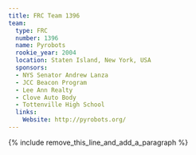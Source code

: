 ```yaml
---
title: FRC Team 1396
team:
  type: FRC
  number: 1396
  name: Pyrobots
  rookie_year: 2004
  location: Staten Island, New York, USA
  sponsors:
  - NYS Senator Andrew Lanza
  - JCC Beacon Program
  - Lee Ann Realty
  - Clove Auto Body
  - Tottenville High School
  links:
    Website: http://pyrobots.org/
---
```


{% include remove_this_line_and_add_a_paragraph %}